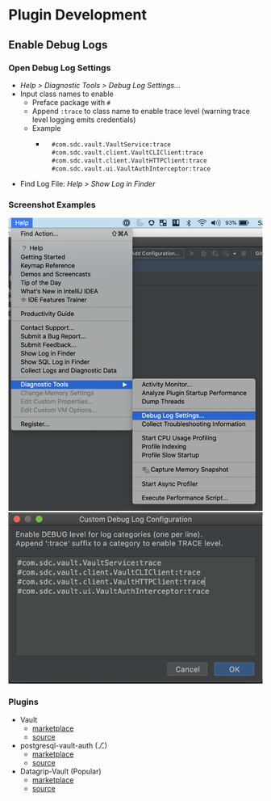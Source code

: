 # Plugin Development


## Enable Debug Logs
### Open Debug Log Settings
* *Help > Diagnostic Tools > Debug Log Settings...*
* Input class names to enable 
    * Preface package with `#`
    * Append `:trace` to class name to enable trace level (warning trace level logging emits credentials)
    * Example  
        * ```
            #com.sdc.vault.VaultService:trace
            #com.sdc.vault.client.VaultCLIClient:trace
            #com.sdc.vault.client.VaultHTTPClient:trace
            #com.sdc.vault.ui.VaultAuthInterceptor:trace
          ```
* Find Log File: *Help > Show Log in Finder*

### Screenshot Examples
![Debug Log Settings](./img/Debug%20Log%20Settings.png)
![Configure](./img/Configure%20Debug%20Logs.png)

### Plugins
* Vault
  * [marketplace](https://plugins.jetbrains.com/plugin/16828-vault)
  * [source](https://github.com/codecacti/intellij-vault-plugin)
* postgresql-vault-auth (⎇)
  * [marketplace](https://plugins.jetbrains.com/plugin/16104-postgresql-vault-auth)
  * [source](https://github.com/davidsteinsland/postgres-vault-auth)
* Datagrip-Vault (Popular)
  * [marketplace](https://plugins.jetbrains.com/plugin/18522-datagrip-vault)
  * [source](https://github.com/premium-minds/datagrip-vault-plugin)